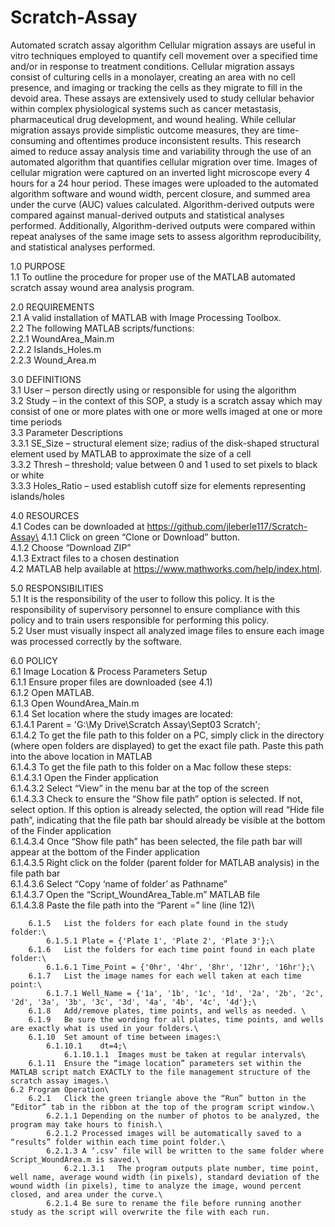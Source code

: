 # Scratch-Assay
Automated scratch assay algorithm
 Cellular migration assays are useful in vitro techniques employed to quantify cell movement over a specified time and/or in response to treatment conditions. Cellular migration assays consist of culturing cells in a monolayer, creating an area with no cell presence, and imaging or tracking the cells as they migrate to fill in the devoid area. These assays are extensively used to study cellular behavior within complex physiological systems such as cancer metastasis, pharmaceutical drug development, and wound healing. While cellular migration assays provide simplistic outcome measures, they are time-consuming and oftentimes produce inconsistent results. This research aimed to reduce assay analysis time and variability through the use of an automated algorithm that quantifies cellular migration over time. Images of cellular migration were captured on an inverted light microscope every 4 hours for a 24 hour period. These images were uploaded to the automated algorithm software and wound width, percent closure, and summed area under the curve (AUC) values calculated. Algorithm-derived outputs were compared against manual-derived outputs and statistical analyses performed. Additionally, Algorithm-derived outputs were compared within repeat analyses of the same image sets to assess algorithm reproducibility, and statistical analyses performed. 


1.0 PURPOSE\
    1.1 To outline the procedure for proper use of the MATLAB automated scratch assay wound area analysis program.
    
2.0 REQUIREMENTS\
    2.1	A valid installation of MATLAB with Image Processing Toolbox.\
    2.2	The following MATLAB scripts/functions:\
	2.2.1 WoundArea_Main.m\
	2.2.2 Islands_Holes.m\
	2.2.3 Wound_Area.m

3.0	DEFINITIONS\
	3.1	User – person directly using or responsible for using the algorithm\
	3.2	Study – in the context of this SOP, a study is a scratch assay which may consist of one or more plates with one or more wells 						imaged at one or more time periods\
	3.3	Parameter Descriptions\
		3.3.1	SE_Size – structural element size; radius of the disk-shaped structural element used by MATLAB to approximate the size of a cell\
		3.3.2	Thresh – threshold; value between 0 and 1 used to set pixels to black or white\
		3.3.3	Holes_Ratio – used establish cutoff size for elements representing islands/holes

4.0	RESOURCES\
	4.1	Codes can be downloaded at https://github.com/jleberle117/Scratch-Assay\
		4.1.1	Click on green “Clone or Download” button.\
		4.1.2	Choose “Download ZIP”\
		4.1.3	Extract files to a chosen destination\
	4.2	MATLAB help available at https://www.mathworks.com/help/index.html. 

5.0	RESPONSIBILITIES\
	5.1	It is the responsibility of the user to follow this policy.  It is the responsibility of supervisory personnel to ensure compliance 	with this policy and to train users responsible for performing this policy.\
	5.2	User must visually inspect all analyzed image files to ensure each image was processed correctly by the software.
	
6.0	POLICY\
	6.1	Image Location & Process Parameters Setup\
		6.1.1	Ensure proper files are downloaded (see 4.1)\
		6.1.2	Open MATLAB.\
		6.1.3	Open WoundArea_Main.m\
		6.1.4	Set location where the study images are located:\
			6.1.4.1	Parent = 'G:\My Drive\Scratch Assay\Sept03 Scratch';\
			6.1.4.2	To get the file path to this folder on a PC, simply click in the directory (where open folders are 					displayed) to get the exact file path. Paste this path into the above location in MATLAB\
			6.1.4.3	To get the file path to this folder on a Mac follow these steps:\
			6.1.4.3.1	Open the Finder application \
			6.1.4.3.2	Select “View” in the menu bar at the top of the screen \
			6.1.4.3.3	Check to ensure the “Show file path” option is selected. If not, select option. If this option is already selected, the option will read “Hide file path”, indicating that the file path bar should already be visible at the bottom of the Finder application\
			6.1.4.3.4	Once “Show file path” has been selected, the file path bar will appear at the bottom of the Finder application\
			6.1.4.3.5	Right click on the folder (parent folder for MATLAB analysis) in the file path bar \
			6.1.4.3.6	Select “Copy ‘name of folder’ as Pathname” \
			6.1.4.3.7	Open the “Script_WoundArea_Table.m” MATLAB file\
			6.1.4.3.8	Paste the file path into the “Parent =” line (line 12)\

		6.1.5	List the folders for each plate found in the study folder:\
			6.1.5.1	Plate = {'Plate 1', 'Plate 2', 'Plate 3'};\
		6.1.6	List the folders for each time point found in each plate folder:\
			6.1.6.1	Time_Point = {'0hr', '4hr', '8hr', '12hr', '16hr'};\
		6.1.7	List the image names for each well taken at each time point:\
			6.1.7.1	Well_Name = {'1a', '1b', '1c', '1d', '2a', '2b', '2c', '2d', '3a', '3b', '3c', '3d', '4a', '4b', '4c', '4d'};\
		6.1.8	Add/remove plates, time points, and wells as needed. \
		6.1.9	Be sure the wording for all plates, time points, and wells are exactly what is used in your folders.\
		6.1.10	Set amount of time between images:\
			6.1.10.1	dt=4;\
				6.1.10.1.1	Images must be taken at regular intervals\
		6.1.11	Ensure the “image location” parameters set within the MATLAB script match EXACTLY to the file management structure of the 							scratch assay images.\
	6.2	Program Operation\
		6.2.1	Click the green triangle above the “Run” button in the “Editor” tab in the ribbon at the top of the program script window.\
			6.2.1.1	Depending on the number of photos to be analyzed, the program may take hours to finish.\
			6.2.1.2	Processed images will be automatically saved to a “results” folder within each time point folder.\
			6.2.1.3	A ‘.csv’ file will be written to the same folder where Script_WoundArea.m is saved.\
				6.2.1.3.1	The program outputs plate number, time point, well name, average wound width (in pixels), standard deviation of the wound width (in pixels), time to analyze the image, wound percent closed, and area under the curve.\
			6.2.1.4	Be sure to rename the file before running another study as the script will overwrite the file with each run.
